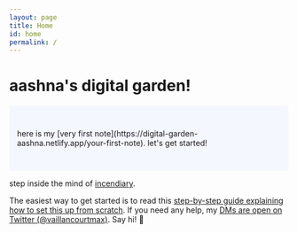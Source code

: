 ```yaml
---
layout: page
title: Home
id: home
permalink: /
---
```


# aashna's digital garden!


<p style="padding: 3em 1em; background: #f5f7ff; border-radius: 4px;">
  here is my [very first note](https://digital-garden-aashna.netlify.app/your-first-note). let's get started!
</p>

step inside the mind of [incendiary](https://incendiary.wordpress.com).

The easiest way to get started is to read this [step-by-step guide explaining how to set this up from scratch](https://maximevaillancourt.com/blog/setting-up-your-own-digital-garden-with-jekyll). If you need any help, my [DMs are open on Twitter (@vaillancourtmax)](https://twitter.com/vaillancourtmax). Say hi! 👋

<style>
  .wrapper {
    max-width: 46em;
  }
</style>
